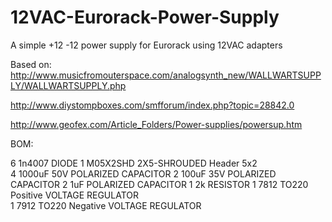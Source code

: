 # 12VAC-Eurorack-Power-Supply
A simple +12 -12 power supply for Eurorack using 12VAC adapters

Based on:
http://www.musicfromouterspace.com/analogsynth_new/WALLWARTSUPPLY/WALLWARTSUPPLY.php

http://www.diystompboxes.com/smfforum/index.php?topic=28842.0

http://www.geofex.com/Article_Folders/Power-supplies/powersup.htm

BOM:

6   1n4007     DIODE
1              M05X2SHD        2X5-SHROUDED Header 5x2                           
4   1000uF 50V POLARIZED CAPACITOR
2   100uF 35V  POLARIZED CAPACITOR
2   1uF        POLARIZED CAPACITOR
1   2k         RESISTOR
1   7812       TO220       Positive VOLTAGE REGULATOR           
1   7912       TO220       Negative VOLTAGE REGULATOR

